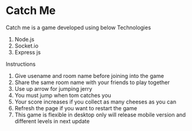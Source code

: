 # Catch Me
Catch me is a game developed using below Technologies
1. Node.js
2. Socket.io
3. Express js<br />

Instructions
1. Give usename and room name before joining into the game
2. Share the same room name with your friends to play together
3. Use up arrow for jumping jerry
4. You must jump when tom catches you
5. Your score increases if you collect as many cheeses as you can
6. Refresh the page if you want to restart the game
7. This game is flexible in desktop only will release mobile version and different levels in next update